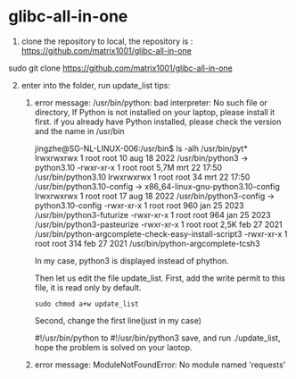 # glibc-all-in-one

1. clone the repository to local, the repository is : https://github.com/matrix1001/glibc-all-in-one

  sudo git clone https://github.com/matrix1001/glibc-all-in-one

2. enter into the folder, run update_list
   tips:
   1. error message: /usr/bin/python: bad interpreter: No such file or directory,
      If Python is not installed on your laptop, please install it first.
      if you already have Python installed, please check the version and the name in /usr/bin
      
      jingzhe@SG-NL-LINUX-006:/usr/bin$  ls -alh /usr/bin/pyt*
      lrwxrwxrwx 1 root root   10 aug 18  2022 /usr/bin/python3 -> python3.10
      -rwxr-xr-x 1 root root 5,7M mrt 22 17:50 /usr/bin/python3.10
      lrwxrwxrwx 1 root root   34 mrt 22 17:50 /usr/bin/python3.10-config -> x86_64-linux-gnu-python3.10-config
      lrwxrwxrwx 1 root root   17 aug 18  2022 /usr/bin/python3-config -> python3.10-config
      -rwxr-xr-x 1 root root  960 jan 25  2023 /usr/bin/python3-futurize
      -rwxr-xr-x 1 root root  964 jan 25  2023 /usr/bin/python3-pasteurize
      -rwxr-xr-x 1 root root 2,5K feb 27  2021 /usr/bin/python-argcomplete-check-easy-install-script3
      -rwxr-xr-x 1 root root  314 feb 27  2021 /usr/bin/python-argcomplete-tcsh3

      In my case, python3 is displayed instead of phython.
      
      Then let us edit the file update_list.
      First, add the write permit to this file, it is read only by default.
      
      `sudo chmod a+w update_list`

      Second, change the first line(just in my case)

      #!/usr/bin/python     to   #!/usr/bin/python3
      save, and run ./update_list, hope the problem is solved on your laotop.
   2. error message:  ModuleNotFoundError: No module named 'requests'

  

